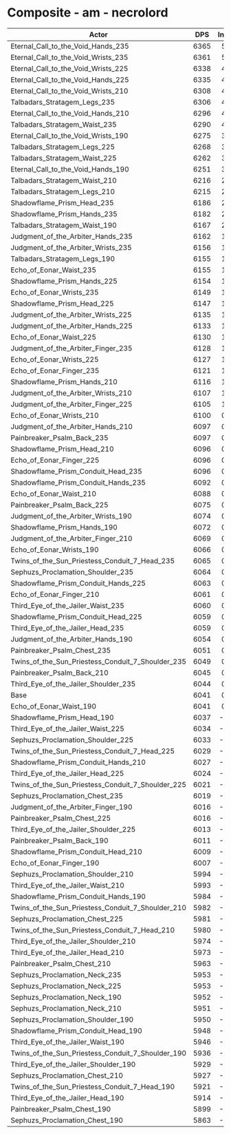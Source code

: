 # Composite - am - necrolord
| Actor | DPS | Increase |
|---|:---:|:---:|
|Eternal_Call_to_the_Void_Hands_235|6365|5.35%|
|Eternal_Call_to_the_Void_Wrists_235|6361|5.30%|
|Eternal_Call_to_the_Void_Wrists_225|6338|4.91%|
|Eternal_Call_to_the_Void_Hands_225|6335|4.86%|
|Eternal_Call_to_the_Void_Wrists_210|6308|4.42%|
|Talbadars_Stratagem_Legs_235|6306|4.38%|
|Eternal_Call_to_the_Void_Hands_210|6296|4.22%|
|Talbadars_Stratagem_Waist_235|6290|4.11%|
|Eternal_Call_to_the_Void_Wrists_190|6275|3.86%|
|Talbadars_Stratagem_Legs_225|6268|3.75%|
|Talbadars_Stratagem_Waist_225|6262|3.65%|
|Eternal_Call_to_the_Void_Hands_190|6251|3.47%|
|Talbadars_Stratagem_Waist_210|6216|2.90%|
|Talbadars_Stratagem_Legs_210|6215|2.88%|
|Shadowflame_Prism_Head_235|6186|2.39%|
|Shadowflame_Prism_Hands_235|6182|2.32%|
|Talbadars_Stratagem_Waist_190|6167|2.09%|
|Judgment_of_the_Arbiter_Hands_235|6162|1.99%|
|Judgment_of_the_Arbiter_Wrists_235|6156|1.90%|
|Talbadars_Stratagem_Legs_190|6155|1.88%|
|Echo_of_Eonar_Waist_235|6155|1.88%|
|Shadowflame_Prism_Hands_225|6154|1.86%|
|Echo_of_Eonar_Wrists_235|6149|1.78%|
|Shadowflame_Prism_Head_225|6147|1.76%|
|Judgment_of_the_Arbiter_Wrists_225|6135|1.55%|
|Judgment_of_the_Arbiter_Hands_225|6133|1.52%|
|Echo_of_Eonar_Waist_225|6130|1.46%|
|Judgment_of_the_Arbiter_Finger_235|6128|1.44%|
|Echo_of_Eonar_Wrists_225|6127|1.41%|
|Echo_of_Eonar_Finger_235|6121|1.31%|
|Shadowflame_Prism_Hands_210|6116|1.24%|
|Judgment_of_the_Arbiter_Wrists_210|6107|1.08%|
|Judgment_of_the_Arbiter_Finger_225|6105|1.05%|
|Echo_of_Eonar_Wrists_210|6100|0.97%|
|Judgment_of_the_Arbiter_Hands_210|6097|0.93%|
|Painbreaker_Psalm_Back_235|6097|0.92%|
|Shadowflame_Prism_Head_210|6096|0.91%|
|Echo_of_Eonar_Finger_225|6096|0.91%|
|Shadowflame_Prism_Conduit_Head_235|6096|0.90%|
|Shadowflame_Prism_Conduit_Hands_235|6092|0.85%|
|Echo_of_Eonar_Waist_210|6088|0.78%|
|Painbreaker_Psalm_Back_225|6075|0.56%|
|Judgment_of_the_Arbiter_Wrists_190|6074|0.55%|
|Shadowflame_Prism_Hands_190|6072|0.51%|
|Judgment_of_the_Arbiter_Finger_210|6069|0.45%|
|Echo_of_Eonar_Wrists_190|6066|0.40%|
|Twins_of_the_Sun_Priestess_Conduit_7_Head_235|6065|0.39%|
|Sephuzs_Proclamation_Shoulder_235|6064|0.37%|
|Shadowflame_Prism_Conduit_Hands_225|6063|0.37%|
|Echo_of_Eonar_Finger_210|6061|0.33%|
|Third_Eye_of_the_Jailer_Waist_235|6060|0.31%|
|Shadowflame_Prism_Conduit_Head_225|6059|0.30%|
|Third_Eye_of_the_Jailer_Head_235|6059|0.29%|
|Judgment_of_the_Arbiter_Hands_190|6054|0.22%|
|Painbreaker_Psalm_Chest_235|6051|0.16%|
|Twins_of_the_Sun_Priestess_Conduit_7_Shoulder_235|6049|0.13%|
|Painbreaker_Psalm_Back_210|6045|0.06%|
|Third_Eye_of_the_Jailer_Shoulder_235|6044|0.04%|
|Base|6041|0.00%|
|Echo_of_Eonar_Waist_190|6041|0.00%|
|Shadowflame_Prism_Head_190|6037|-0.08%|
|Third_Eye_of_the_Jailer_Waist_225|6034|-0.12%|
|Sephuzs_Proclamation_Shoulder_225|6033|-0.14%|
|Twins_of_the_Sun_Priestess_Conduit_7_Head_225|6029|-0.20%|
|Shadowflame_Prism_Conduit_Hands_210|6027|-0.23%|
|Third_Eye_of_the_Jailer_Head_225|6024|-0.29%|
|Twins_of_the_Sun_Priestess_Conduit_7_Shoulder_225|6021|-0.34%|
|Sephuzs_Proclamation_Chest_235|6019|-0.38%|
|Judgment_of_the_Arbiter_Finger_190|6016|-0.41%|
|Painbreaker_Psalm_Chest_225|6016|-0.42%|
|Third_Eye_of_the_Jailer_Shoulder_225|6013|-0.46%|
|Painbreaker_Psalm_Back_190|6011|-0.49%|
|Shadowflame_Prism_Conduit_Head_210|6009|-0.54%|
|Echo_of_Eonar_Finger_190|6007|-0.57%|
|Sephuzs_Proclamation_Shoulder_210|5994|-0.78%|
|Third_Eye_of_the_Jailer_Waist_210|5993|-0.80%|
|Shadowflame_Prism_Conduit_Hands_190|5984|-0.95%|
|Twins_of_the_Sun_Priestess_Conduit_7_Shoulder_210|5982|-0.98%|
|Sephuzs_Proclamation_Chest_225|5981|-0.99%|
|Twins_of_the_Sun_Priestess_Conduit_7_Head_210|5980|-1.02%|
|Third_Eye_of_the_Jailer_Shoulder_210|5974|-1.11%|
|Third_Eye_of_the_Jailer_Head_210|5973|-1.12%|
|Painbreaker_Psalm_Chest_210|5963|-1.30%|
|Sephuzs_Proclamation_Neck_235|5953|-1.46%|
|Sephuzs_Proclamation_Neck_225|5953|-1.46%|
|Sephuzs_Proclamation_Neck_190|5952|-1.48%|
|Sephuzs_Proclamation_Neck_210|5951|-1.49%|
|Sephuzs_Proclamation_Shoulder_190|5950|-1.52%|
|Shadowflame_Prism_Conduit_Head_190|5948|-1.54%|
|Third_Eye_of_the_Jailer_Waist_190|5946|-1.57%|
|Twins_of_the_Sun_Priestess_Conduit_7_Shoulder_190|5936|-1.74%|
|Third_Eye_of_the_Jailer_Shoulder_190|5929|-1.86%|
|Sephuzs_Proclamation_Chest_210|5927|-1.90%|
|Twins_of_the_Sun_Priestess_Conduit_7_Head_190|5921|-1.98%|
|Third_Eye_of_the_Jailer_Head_190|5914|-2.11%|
|Painbreaker_Psalm_Chest_190|5899|-2.35%|
|Sephuzs_Proclamation_Chest_190|5863|-2.94%|
